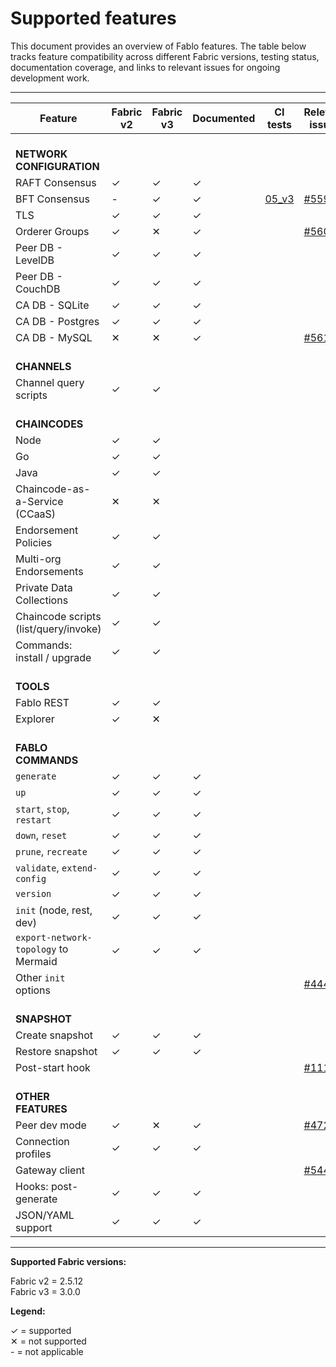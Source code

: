 # Supported features

This document provides an overview of Fablo features. The table below tracks feature compatibility across different Fabric versions, testing status, documentation coverage, and links to relevant issues for ongoing development work.

---

| Feature                                | Fabric v2 | Fabric v3 | Documented | CI tests | Relevant issues |
|----------------------------------------|-----------|-----------|------------|----------|-----------------|
| <br>**NETWORK CONFIGURATION**          |           |           |            |          |                 |
| RAFT Consensus                         | ✓         | ✓         | ✓          |          |                 |
| BFT Consensus                          | -         | ✓         | ✓          | [05_v3](/e2e-network/docker/test-06-v3-bft.sh) | [#559](https://github.com/hyperledger-labs/fablo/issues/559) |
| TLS                                    | ✓         | ✓         | ✓          |          |                 |
| Orderer Groups                         | ✓         | ✕         | ✓          |          | [#560](https://github.com/hyperledger-labs/fablo/issues/560) |
| Peer DB - LevelDB                      | ✓         | ✓         | ✓          |          |                 |
| Peer DB - CouchDB                      | ✓         | ✓         | ✓          |          |                 |
| CA DB - SQLite                         | ✓         | ✓         | ✓          |          |                 |
| CA DB - Postgres                       | ✓         | ✓         | ✓          |          |                 |
| CA DB - MySQL                          | ✕         | ✕         | ✓          |          | [#561](https://github.com/hyperledger-labs/fablo/issues/561) |
| <br>**CHANNELS**                       |           |           |            |          |                 |
| Channel query scripts                  | ✓         | ✓         |            |          |                 |
| <br>**CHAINCODES**                     |           |           |            |          |                 |
| Node                                   | ✓         | ✓         |            |          |                 |
| Go                                     | ✓         | ✓         |            |          |                 |
| Java                                   | ✓         | ✓         |            |          |                 |
| Chaincode-as-a-Service (CCaaS)         | ✕         | ✕         |            |          |                 |
| Endorsement Policies                   | ✓         | ✓         |            |          |                 |
| Multi-org Endorsements                 | ✓         | ✓         |            |          |                 |
| Private Data Collections               | ✓         | ✓         |            |          |                 |
| Chaincode scripts (list/query/invoke)  | ✓         | ✓         |            |          |                 |
| Commands: install / upgrade            | ✓         | ✓         |            |          |                 |
| <br>**TOOLS**                          |           |           |            |          |                 |
| Fablo REST                             | ✓         | ✓         |            |          |                 |
| Explorer                               | ✓         | ✕         |            |          |                 |
| <br>**FABLO COMMANDS**                 |           |           |            |          |                 |
| `generate`                             | ✓         | ✓         | ✓          |          |                 |
| `up`                                   | ✓         | ✓         | ✓          |          |                 |
| `start`, `stop`, `restart`             | ✓         | ✓         | ✓          |          |                 |
| `down`, `reset`                        | ✓         | ✓         | ✓          |          |                 |
| `prune`, `recreate`                    | ✓         | ✓         | ✓          |          |                 |
| `validate`, `extend-config`            | ✓         | ✓         | ✓          |          |                 |
| `version`                              | ✓         | ✓         | ✓          |          |                 |
| `init` (node, rest, dev)               | ✓         | ✓         | ✓          |          |                 |
| `export-network-topology` to Mermaid   | ✓         | ✓         | ✓          |          |                 |
| Other `init` options                   |           |           |            |          | [#444](https://github.com/hyperledger-labs/fablo/issues/444)      |
| <br>**SNAPSHOT**                       |           |           |            |          |                 |
| Create snapshot                        | ✓         | ✓         | ✓          |          |                 |
| Restore snapshot                       | ✓         | ✓         | ✓          |          |                 |
| Post-start hook                        |           |           |            |          | [#111](https://github.com/hyperledger-labs/fablo/issues/111) |
| <br>**OTHER FEATURES**                 |           |           |            |          |                 |
| Peer dev mode                          | ✓         | ✕         | ✓          |          | [#472](https://github.com/hyperledger-labs/fablo/issues/472) |
| Connection profiles                    | ✓         | ✓         | ✓          |          |                 |
| Gateway client                         |           |           |            |          | [#544](https://github.com/hyperledger-labs/fablo/pull/544) |
| Hooks: post-generate                   | ✓         | ✓         | ✓          |          |                 |
| JSON/YAML support                      | ✓         | ✓         | ✓          |          |                 |

---

**Supported Fabric versions:**

Fabric v2 = 2.5.12<br>
Fabric v3 = 3.0.0

**Legend:**

✓ = supported<br>
✕ = not supported<br>
<span>-</span> = not applicable
